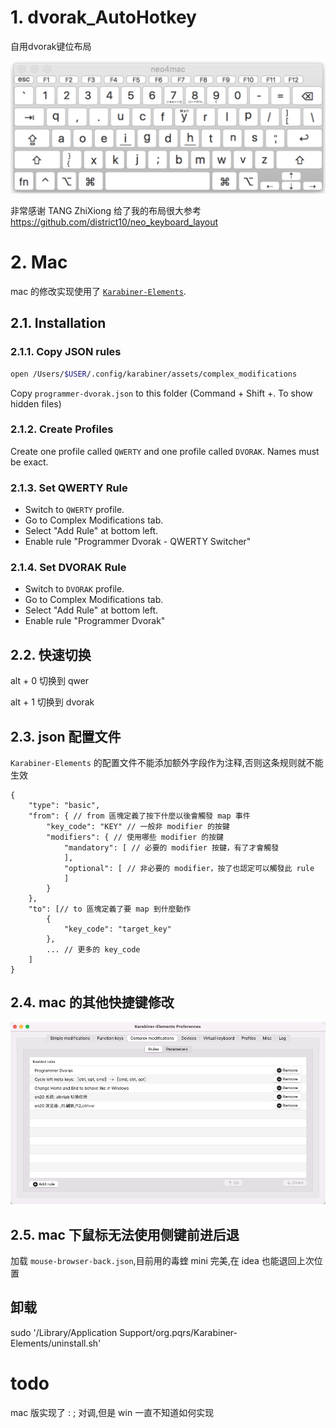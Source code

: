 # 1. dvorak_AutoHotkey
自用dvorak键位布局

![预览](./my_dvorak_pic.png)

非常感谢 TANG ZhiXiong 给了我的布局很大参考 https://github.com/district10/neo_keyboard_layout

# 2. Mac

mac 的修改实现使用了 [`Karabiner-Elements`](https://karabiner-elements.pqrs.org/docs/).

## 2.1. Installation

### 2.1.1. Copy JSON rules
```bash
open /Users/$USER/.config/karabiner/assets/complex_modifications
```
Copy `programmer-dvorak.json` to this folder
(Command + Shift +. To show hidden files)

### 2.1.2. Create Profiles
Create one profile called `QWERTY` and one profile called `DVORAK`. Names must be exact.

### 2.1.3. Set QWERTY Rule
- Switch to `QWERTY` profile.
- Go to Complex Modifications tab.
- Select "Add Rule" at bottom left.
- Enable rule "Programmer Dvorak - QWERTY Switcher"

### 2.1.4. Set DVORAK Rule
- Switch to `DVORAK` profile.
- Go to Complex Modifications tab.
- Select "Add Rule" at bottom left.
- Enable rule "Programmer Dvorak"


## 2.2. 快速切换

alt + 0 切换到 qwer

alt + 1 切换到 dvorak

## 2.3. json 配置文件
`Karabiner-Elements` 的配置文件不能添加额外字段作为注释,否则这条规则就不能生效

```
{
    "type": "basic",
    "from": { // from 區塊定義了按下什麼以後會觸發 map 事件
        "key_code": "KEY" // 一般非 modifier 的按鍵
        "modifiers": { // 使用哪些 modifier 的按鍵
            "mandatory": [ // 必要的 modifier 按鍵，有了才會觸發
            ],
            "optional": [ // 非必要的 modifier，按了也認定可以觸發此 rule
            ]
        }
    },
    "to": [// to 區塊定義了要 map 到什麼動作
        {
            "key_code": "target_key"
        },
        ... // 更多的 key_code
    ]
}
```

## 2.4. mac 的其他快捷键修改

![需要安装的json](./reference/AF9C7822-9E19-499E-BA68-23C614B4BE75.png)

## 2.5. mac 下鼠标无法使用侧键前进后退
加载 `mouse-browser-back.json`,目前用的毒蝰 mini 完美,在 idea 也能退回上次位置

## 卸载

sudo '/Library/Application Support/org.pqrs/Karabiner-Elements/uninstall.sh'

# todo

mac 版实现了 : ; 对调,但是 win 一直不知道如何实现
